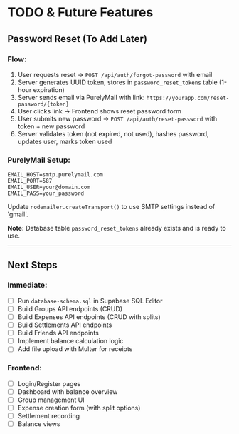# TODO & Future Features

## Password Reset (To Add Later)

### Flow:
1. User requests reset → `POST /api/auth/forgot-password` with email
2. Server generates UUID token, stores in `password_reset_tokens` table (1-hour expiration)
3. Server sends email via PurelyMail with link: `https://yourapp.com/reset-password/{token}`
4. User clicks link → Frontend shows reset password form
5. User submits new password → `POST /api/auth/reset-password` with token + new password
6. Server validates token (not expired, not used), hashes password, updates user, marks token used

### PurelyMail Setup:
```env
EMAIL_HOST=smtp.purelymail.com
EMAIL_PORT=587
EMAIL_USER=your@domain.com
EMAIL_PASS=your_password
```

Update `nodemailer.createTransport()` to use SMTP settings instead of 'gmail'.

**Note:** Database table `password_reset_tokens` already exists and is ready to use.

---

## Next Steps

### Immediate:
- [ ] Run `database-schema.sql` in Supabase SQL Editor
- [ ] Build Groups API endpoints (CRUD)
- [ ] Build Expenses API endpoints (CRUD with splits)
- [ ] Build Settlements API endpoints
- [ ] Build Friends API endpoints
- [ ] Implement balance calculation logic
- [ ] Add file upload with Multer for receipts

### Frontend:
- [ ] Login/Register pages
- [ ] Dashboard with balance overview
- [ ] Group management UI
- [ ] Expense creation form (with split options)
- [ ] Settlement recording
- [ ] Balance views